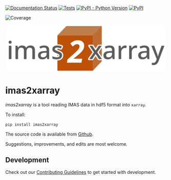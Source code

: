 [![Documentation Status](https://readthedocs.org/projects/imas2xarray/badge/?version=latest)](https://imas2xarray.readthedocs.io/en/latest/?badge=latest)
[![Tests](https://github.com/duqtools/imas2xarray/actions/workflows/test.yaml/badge.svg)](https://github.com/duqtools/imas2xarray/actions/workflows/test.yaml)
[![PyPI - Python Version](https://img.shields.io/pypi/pyversions/imas2xarray)](https://pypi.org/project/imas2xarray/)
[![PyPI](https://img.shields.io/pypi/v/imas2xarray.svg?style=flat)](https://pypi.org/project/imas2xarray/)
<!-- [![DOI](https://zenodo.org/badge/FIXME.svg)](https://zenodo.org/badge/latestdoi/FIXME) -->
![Coverage](https://img.shields.io/endpoint?url=https://gist.githubusercontent.com/stefsmeets/f635ee4ac999ce969fa1d23a57e006ae/raw/covbadge.json)

![imas2xarray banner](https://raw.githubusercontent.com/duqtools/imas2xarray/main/src/imas2xarray/data/logo.png)

# imas2xarray

*imas2xarray* is a tool reading IMAS data in hdf5 format into `xarray`.

To install:

```console
pip install imas2xarray
```

The source code is available from [Github](https://github.com/duqtools/imas2xarray).

Suggestions, improvements, and edits are most welcome.

## Development

Check out our [Contributing Guidelines](CONTRIBUTING.md#Getting-started-with-development) to get started with development.
